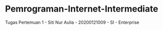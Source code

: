 # Pemrograman-Internet-Intermediate
Tugas Pertemuan 1 - Siti Nur Aulia - 20200121009 - SI - Enterprise
